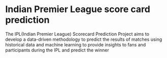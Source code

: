 # Indian Premier League score card prediction 
The IPL(Indian Premier League) Scorecard Prediction Project aims to develop a data-driven methodology to predict the results of  matches using historical data and machine learning to provide insights to fans and participants during the IPL and predict the winner
